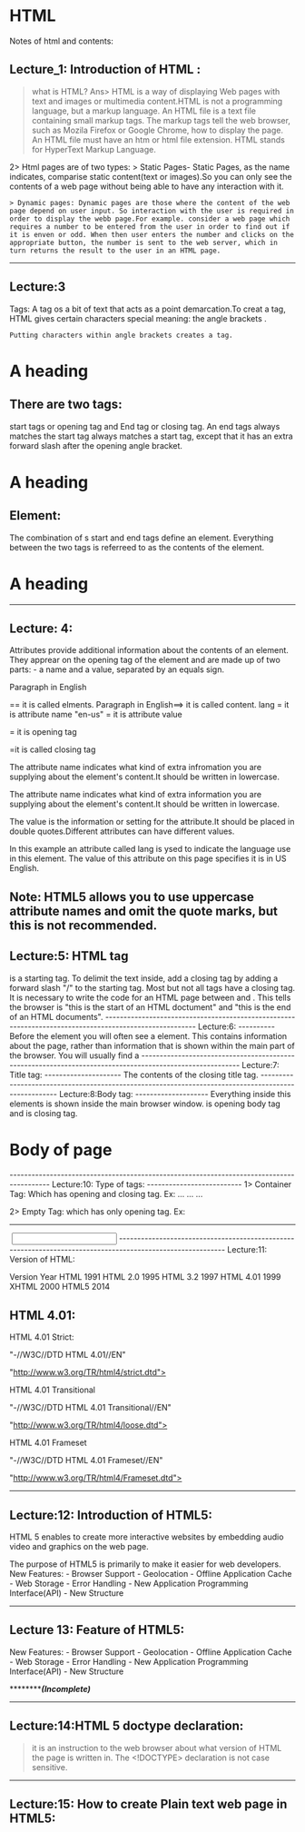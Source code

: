 # HTML
Notes of html and contents:

Lecture_1: Introduction of HTML :
---------------------------------
>   what is HTML?
Ans> HTML is a way of displaying Web pages with text and images or multimedia content.HTML is not a programming language, but a markup language. An HTML file is a text file containing small markup tags. The markup tags tell the web browser, such as Mozila Firefox or Google Chrome, how to display the page. An HTML file must have an htm or html file extension. HTML stands for HyperText Markup Language.

2> Html pages are of two types:
    > Static Pages- Static Pages, as the name indicates, comparise static content(text or images).So you can only see the contents of a web page without being able to have any interaction with it.

    > Dynamic pages: Dynamic pages are those where the content of the web page depend on user input. So interaction with the user is required in order to display the webb page.For example. consider a web page which requires a number to be entered from the user in order to find out if it is enven or odd. When then user enters the number and clicks on the appropriate button, the number is sent to the web server, which in turn returns the result to the user in an HTML page.
----------------------------------------------------------
Lecture:3
----------
Tags: A tag os a bit of text that acts as a point demarcation.To creat a tag, HTML gives certain characters special meaning: the angle brackets <and>.

    Putting characters within angle brackets creates a tag.
<h1>A heading</h1>

There are two tags:
--------------------
start tags or opening tag and End tag or closing tag. An end tags always matches the start tag always matches a start tag, except that it has an extra forward slash after the opening angle bracket.

<h1>A heading</h1>

Element:
---------
The combination of s start and end tags define an element. Everything between the two tags is referreed to as the contents of the element.
<h1>A heading</h1>

---------------------------------------------------------------------------------------------------
Lecture: 4:
------------
Attributes provide additional information about the contents of an element. They apprear on the opening tag of the element and are made up of two parts: - a name and a value, separated by an equals sign.

<p lang="en-us">Paragraph in English</p>  == it is called elments.  
  Paragraph in English==> it is called content.
  lang = it is attribute name
  "en-us" = it is attribute value
  <p lang="en-us"> = it is opening tag 
  </p> =it is called closing tag  

The attribute name indicates what kind of extra infromation you are supplying about the element's content.It should be written in lowercase. 

The attribute name indicates what kind of extra information you are supplying about the element's content.It should be written in lowercase.

The value is the information or setting for the attribute.It should be placed in double quotes.Different attributes can have different values.

In this example an attribute called lang is ysed to indicate the language use in this element. The value of this attribute on this page specifies it is in US English.

Note: HTML5 allows you to use uppercase attribute names and omit the quote marks, but this is not recommended.
------------------------------------------------------------------------------------------------------------
Lecture:5: HTML tag
----------
<HTML> is a starting tag. To delimit the text inside, add a closing tag by adding a forward slash "/" to the starting tag. Most but not all tags have a closing tag. It is necessary to write the code for an HTML page 
between <HTML> and </HTML>. This <HTML> tells the browser is "this is the start of an HTML doctument" and 
</HTML> "this is the end of an HTML documents".

<HTML> </HTML>
-------------------------------------------------------------------------------------------------------
Lecture:6:
----------
Before the <body> element you will often see a <head> element. This contains information about the page, rather than information that is shown within the main part of the browser. You will usually find a <title>
element inside the <head> element.<head> is opening head tag and </head> is closing head tag.
<html>
    <head>
        <title>Hello</title>
    </head>
</html>
---------------------------------------------------------------------------------------------------------
Lecture:7: Title tag:
---------------------
The contents of the <title> element are either shown in the top of the browser above where you usually type in the URL of the page you want to visit, or on the tab for that page(if your browser uses tabs to allow you to view multiple pages at the same time). <title> is opening title tag and</title> closing title tag.

<html> 
    <head>
        <title>Hello</title>
    </head>
</html>
----------------------------------------------------------------------------------------------------
Lecture:8:Body tag:
--------------------
Everything inside this elements is shown inside the main browser window.
<body> is opening body tag and </body> is closing tag.
<html>
    <head>
        <title> Hello </title>
    </head>
    <body>
        <h1>Body of page</h1>
    </body>
</html>
-----------------------------------------------------------------------------------------
Lecture:10: Type of tags:
--------------------------
1> Container Tag: Which has opening and closing tag.
Ex: 
    <html> ...</html>
    <head> ...</head>
    <body> ...</body>

2> Empty Tag: which has only opening tag.
Ex: 
<br>
<area>
<base>
<hr>
<img>
<input>
-----------------------------------------------------------------------------------------------------------
Lecture:11: Version of HTML:

Version             Year
HTML                1991
HTML 2.0            1995
HTML 3.2            1997
HTML 4.01           1999
XHTML               2000
HTML5               2014

HTML 4.01:
-----------
HTML 4.01 Strict:
<!DOCTYPE HTML PUBLIC> "-//W3C//DTD HTML 4.01//EN"
"http://www.w3.org/TR/html4/strict.dtd">

HTML 4.01 Transitional
<!DOCTYPE HTML PUBLIC> "-//W3C//DTD HTML 4.01 Transitional//EN"
"http://www.w3.org/TR/html4/loose.dtd">

HTML 4.01 Frameset
<!DOCTYPE HTML PUBLIC> "-//W3C//DTD HTML 4.01 Frameset//EN"
"http://www.w3.org/TR/html4/Frameset.dtd">

----------------------------------------------------------------------------------------------------------------------------------------
Lecture:12: Introduction of HTML5:
----------------------------------
HTML 5 enables to create more interactive websites by embedding audio video and graphics on the web page.

The purpose of HTML5 is primarily to make it easier for web developers.
New Features:
    - Browser Support
    - Geolocation
    - Offline Application Cache
    - Web Storage
    - Error Handling 
    - New Application Programming Interface(API)
    - New Structure

----------------------------------------------------------------------------------------------------------------------------------
Lecture 13: Feature of HTML5:
-----------------------------
New Features:
    - Browser Support
    - Geolocation
    - Offline Application Cache
    - Web Storage
    - Error Handling 
    - New Application Programming Interface(API)
    - New Structure

***************************************************(Incomplete)*******************************************

------------------------------------------------------------------------------------------------------------------------------
Lecture:14:HTML 5 doctype declaration:
-------------------------------------
<!DOCTYPE html>
> it is an instruction to the web browser about what version of HTML the page is written in.
> The <!DOCTYPE> declaration is not case sensitive.
----------------------------------------------------------------------------------------------------------------------------------
Lecture:15: How to create Plain text web page in HTML5:
--------------------------------------------------------
